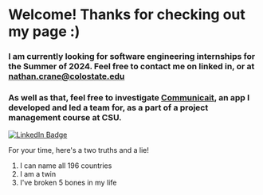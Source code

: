 # Welcome! Thanks for checking out my page :)
### I am currently looking for software engineering internships for the Summer of 2024. Feel free to contact me on linked in, or at nathan.crane@colostate.edu
### As well as that, feel free to investigate [Communicait](https://github.com/ncrane3d/CommuniCait-App), an app I developed and led a team for, as a part of a project management course at CSU.

<div id="badges">
  <a href="https://www.linkedin.com/in/nathan-crane-623245290/">
    <img src="https://img.shields.io/badge/LinkedIn-blue?style=for-the-badge&logo=linkedin&logoColor=white" alt="LinkedIn Badge"/>
  </a>
</div>

For your time, here's a two truths and a lie! 
1. I can name all 196 countries
2. I am a twin
3. I've broken 5 bones in my life



